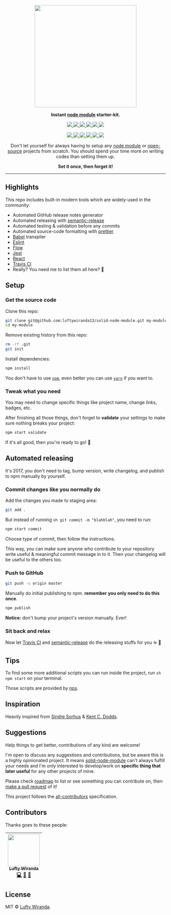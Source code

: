 <p align="center">
  <img src="https://cdn.shopify.com/s/files/1/0185/5092/products/nature-0006_large.png" width="320" />
</p>

<p align="center">
  <strong>Instant <a href="https://www.npmjs.com">node module</a> starter-kit.</strong>
</p>

<p align="center">
  <a href="https://github.com/luftywiranda13/solid-node-module/releases">
    <img src="https://img.shields.io/github/release/luftywiranda13/solid-node-module.svg?style=flat-square" />
  </a>
  <a href="https://travis-ci.org/luftywiranda13/solid-node-module">
    <img src="https://img.shields.io/travis/luftywiranda13/solid-node-module.svg?style=flat-square" />
  </a>
  <a href="https://codecov.io/github/luftywiranda13/solid-node-module">
    <img src="https://img.shields.io/codecov/c/github/luftywiranda13/solid-node-module.svg?style=flat-square" />
  </a>
  <a href="https://david-dm.org/luftywiranda13/solid-node-module">
    <img src="https://david-dm.org/luftywiranda13/solid-node-module.svg?style=flat-square" />
  </a>
  <a href="https://github.com/prettier/prettier">
    <img src="https://img.shields.io/badge/styled_with-prettier-ff69b4.svg?style=flat-square" />
  </a>
  <a href="https://github.com/luftywiranda13/solid-node-module/blob/master/license">
    <img src="https://img.shields.io/github/license/luftywiranda13/solid-node-module.svg?style=flat-square" />
  </a>
</p>
<p align="center">
  <a href="https://github.com/semantic-release/semantic-release">
    <img src="https://img.shields.io/badge/%20%20%F0%9F%93%A6%F0%9F%9A%80-semantic--release-e10079.svg?style=flat-square" />
  </a>
  <a href="http://commitizen.github.io/cz-cli">
    <img src="https://img.shields.io/badge/commitizen-friendly-brightgreen.svg?style=flat-square" />
  </a>
  <a href="http://makeapullrequest.com">
    <img src="https://img.shields.io/badge/PRs-welcome-brightgreen.svg?style=flat-square" />
  </a>
  <a href="https://github.com/luftywiranda13/solid-node-module/blob/master/other/code_of_conduct.md">
    <img src="https://img.shields.io/badge/code%20of-conduct-ff69b4.svg?style=flat-square" />
  </a>
  <a href="https://github.com/luftywiranda13/solid-node-module/blob/master/other/roadmap.md">
    <img src="https://img.shields.io/badge/%F0%9F%93%94-roadmap-CD9523.svg?style=flat-square" />
  </a>
  <a href="https://github.com/luftywiranda13/solid-node-module/blob/master/other/examples.md">
    <img src="https://img.shields.io/badge/%F0%9F%92%A1-examples-8C8E93.svg?style=flat-square" />
  </a>
</p>

<p align="center">
  Don't let yourself for always having to setup any <a href="https://www.npmjs.com/">node module</a> or <a href="https://en.wikipedia.org/wiki/Open-source_software">open-source</a> projects from scratch. You should spend your time more on writing codes than setting them up.
</p>

<p align="center"><strong>Set it once, then forget it!</strong></p>

---

## Highlights
This repo includes built-in modern tools which are widely-used in the community:
- Automated GitHub release notes generator
- Automated releasing with [semantic-release][semantic-link]
- Automated testing & validation before any commits
- Automated source-code formatting with [prettier][prettier-link]
- [Babel][babel-link] transpiler
- [Eslint][eslint-link]
- [Flow][flow-link]
- [Jest][jest-link]
- [React][react-link]
- [Travis CI][travis-link]
- Really? You need me to list them all here? 🐰


## Setup
### Get the source code
Clone this repo:
```sh
git clone git@github.com:luftywiranda13/solid-node-module.git my-module
cd my-module
```

Remove existing history from this repo:
```sh
rm -rf .git
git init
```

Install dependencies:
```sh
npm install
```
You don't have to use [`npm`][npm-link], even better you can use [`yarn`][yarn-link] if you want to.

### Tweak what you need
You may need to change specific things like project name, change links, badges, etc.

After finishing all those things, don't forget to **validate** your settings to make sure nothing breaks your project:
```sh
npm start validate
```
If it's all good, then you're ready to go! 🚀


## Automated releasing
It's 2017, you don't need to tag, bump version, write changelog, and publish to npm manually by yourself.


### Commit changes like you normally do
Add the changes you made to staging area:
```sh
git add .
```

But instead of running ```sh git commit -m "blahblah"```, you need to run:
```sh
npm start commit
```

Choose type of commit, then follow the instructions.

This way, you can make sure anyone who contribute to your repository write useful & meaningful commit message in to it. Then your changelog will be useful to the others too.

### Push to GitHub
```sh
git push -u origin master
```

Manually do initial publishing to npm. **remember you only need to do this once**.
```sh
npm publish
```

**Notice:** don't bump your project's version manually. Ever!

### Sit back and relax
Now let [Travis CI][travis-link] and [semantic-release][semantic-link] do the releasing stuffs for you ☕ 💅


## Tips
To find some more additional scripts you can run inside the project, run ```sh npm start``` on your terminal.

Those scripts are provided by [nps][nps-link].


## Inspiration
Heavily inspired from [Sindre Sorhus][sindresorhus-link] & [Kent C. Dodds][kentcdodds-link].


## Suggestions
Help things to get better, contributions of any kind are welcome!

I'm open to discuss any suggestions and contributions, but be aware this is a highly opinionated project. It means [solid-node-module](`#`) can't always fulfill your needs and I'm only interested to develop/work on **specific thing that later useful** for any other projects of mine.

Please check [roadmap][roadmap-link] to list or see something you can contribute on, then [make a pull request][prs-link] of it!

This project follows the [all-contributors][all-contributors-link] specification.


## Contributors
Thanks goes to these people:

<!-- ALL-CONTRIBUTORS-LIST:START - Do not remove or modify this section -->
| [<img src="https://avatars2.githubusercontent.com/u/22868432?v=3" width="100px;"/><br /><sub>Lufty Wiranda</sub>](https://www.instagram.com/luftywiranda13)<br />[💻](https://github.com/luftywiranda13/solid-node-module/commits?author=luftywiranda13 "Code") [📖](https://github.com/luftywiranda13/solid-node-module/commits?author=luftywiranda13 "Documentation") [🔌](#plugin-luftywiranda13 "Plugin/utility libraries") |
| :---: |
<!-- ALL-CONTRIBUTORS-LIST:END -->


## License
MIT &copy; [Lufty Wiranda](https://www.instagram.com/luftywiranda13).


[all-contributors-link]: https://github.com/kentcdodds/all-contributors
[babel-link]: https://babeljs.io
[build-badge]: https://img.shields.io/travis/luftywiranda13/solid-node-module.svg?style=flat-square
[build-link]: https://travis-ci.org/luftywiranda13/solid-node-module
[coc-badge]: https://img.shields.io/badge/code%20of-conduct-ff69b4.svg?style=flat-square
[coc-link]: https://github.com/luftywiranda13/solid-node-module/blob/master/other/code_of_conduct.md
[commitizen-badge]: https://img.shields.io/badge/commitizen-friendly-brightgreen.svg?style=flat-square
[commitizen-link]: http://commitizen.github.io/cz-cli
[coverage-badge]: https://img.shields.io/codecov/c/github/luftywiranda13/solid-node-module.svg?style=flat-square
[coverage-link]: https://codecov.io/github/luftywiranda13/solid-node-module
[eslint-link]: http://eslint.org/
[examples-badge]: https://img.shields.io/badge/%F0%9F%92%A1-examples-8C8E93.svg?style=flat-square
[examples-link]: https://github.com/luftywiranda13/solid-node-module/blob/master/other/examples.md
[flow-link]: https://flow.org
[jest-link]: https://facebook.github.io/jest
[kentcdodds-link]: https://github.com/kentcdodds
[license-badge]: https://img.shields.io/github/license/luftywiranda13/solid-node-module.svg?style=flat-square
[license-link]: https://github.com/luftywiranda13/solid-node-module/blob/master/license
[npm-link]: https://www.npmjs.com/
[nps-link]: https://github.com/kentcdodds/nps
[open-source-link]: https://en.wikipedia.org/wiki/Open-source_software
[prettier-badge]: https://img.shields.io/badge/styled_with-prettier-ff69b4.svg?style=flat-square
[prettier-link]: https://github.com/prettier/prettier
[prs-badge]: https://img.shields.io/badge/PRs-welcome-brightgreen.svg?style=flat-square
[prs-link]: http://makeapullrequest.com
[react-link]: https://github.com/facebook/react
[release-badge]: https://img.shields.io/github/release/luftywiranda13/solid-node-module.svg?style=flat-square
[release-link]: https://github.com/luftywiranda13/solid-node-module/releases/latest
[roadmap-badge]: https://img.shields.io/badge/%F0%9F%93%94-roadmap-CD9523.svg?style=flat-square
[roadmap-link]: https://github.com/luftywiranda13/solid-node-module/blob/master/other/roadmap.md
[semantic-badge]: https://img.shields.io/badge/%20%20%F0%9F%93%A6%F0%9F%9A%80-semantic--release-e10079.svg?style=flat-square
[semantic-link]: https://github.com/semantic-release/semantic-release
[sindresorhus-link]: https://github.com/sindresorhus
[travis-link]: https://travis-ci.org
[yarn-link]: https://yarnpkg.com
